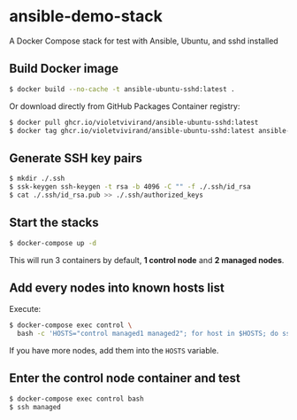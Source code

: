 # ansible-demo-stack

A Docker Compose stack for test with Ansible, Ubuntu, and sshd installed

## Build Docker image

```bash
$ docker build --no-cache -t ansible-ubuntu-sshd:latest .
```

Or download directly from GitHub Packages Container registry:

```bash
$ docker pull ghcr.io/violetvivirand/ansible-ubuntu-sshd:latest
$ docker tag ghcr.io/violetvivirand/ansible-ubuntu-sshd:latest ansible-ubuntu-sshd:latest
```

## Generate SSH key pairs

```bash
$ mkdir ./.ssh
$ ssk-keygen ssh-keygen -t rsa -b 4096 -C "" -f ./.ssh/id_rsa
$ cat ./.ssh/id_rsa.pub >> ./.ssh/authorized_keys
```

## Start the stacks

```bash
$ docker-compose up -d
```

This will run 3 containers by default, **1 control node** and **2 managed nodes**.

## Add every nodes into known hosts list

Execute:

```bash
$ docker-compose exec control \
  bash -c 'HOSTS="control managed1 managed2"; for host in $HOSTS; do ssh-keyscan $host >> /root/.ssh/known_hosts; done'
```

If you have more nodes, add them into the `HOSTS` variable.

## Enter the control node container and test

```bash
$ docker-compose exec control bash
$ ssh managed
```
